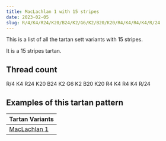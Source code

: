 ```yaml
---
title: MacLachlan 1 with 15 stripes
date: 2023-02-05
slug: R/4/K4/R24/K20/B24/K2/G6/K2/B20/K20/R4/K4/R4/K4/R/24
---
```

This is a list of all the tartan sett variants with 15 stripes.

It is a 15 stripes tartan.


## Thread count
R/4 K4 R24 K20 B24 K2 G6 K2 B20 K20 R4 K4 R4 K4 R/24

## Examples of this tartan pattern

| Tartan Variants |
|---------------|
| [MacLachlan 1](/variants/r/4/k4/r24/k20/b24/k2/g6/k2/b20/k20/r4/k4/r4/k4/r/24-b304080-g008000-k000000-rc00000)||

